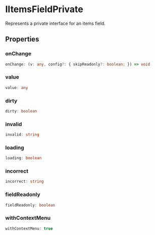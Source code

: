 # IItemsFieldPrivate

Represents a private interface for an items field.

## Properties

### onChange

```ts
onChange: (v: any, config?: { skipReadonly?: boolean; }) => void
```

### value

```ts
value: any
```

### dirty

```ts
dirty: boolean
```

### invalid

```ts
invalid: string
```

### loading

```ts
loading: boolean
```

### incorrect

```ts
incorrect: string
```

### fieldReadonly

```ts
fieldReadonly: boolean
```

### withContextMenu

```ts
withContextMenu: true
```
